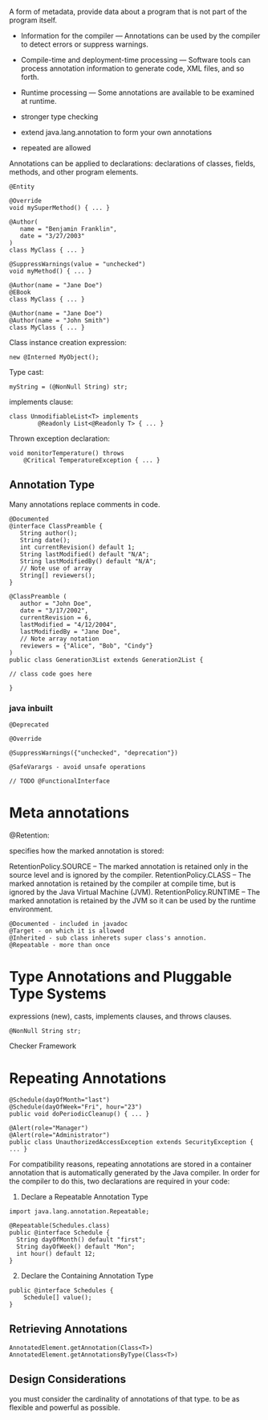 A form of metadata, provide data about a program that is not part of the program itself. 

* Information for the compiler — Annotations can be used by the compiler to detect errors or suppress warnings.
* Compile-time and deployment-time processing — Software tools can process annotation information to generate code, XML files, and so forth.
* Runtime processing — Some annotations are available to be examined at runtime.
* stronger type checking


* extend java.lang.annotation to form your own annotations
* repeated are allowed

Annotations can be applied to declarations: declarations of classes, fields, methods, and other program elements.

```
@Entity

@Override
void mySuperMethod() { ... }

@Author(
   name = "Benjamin Franklin",
   date = "3/27/2003"
)
class MyClass { ... }

@SuppressWarnings(value = "unchecked")
void myMethod() { ... }

@Author(name = "Jane Doe")
@EBook
class MyClass { ... }

@Author(name = "Jane Doe")
@Author(name = "John Smith")
class MyClass { ... }

```

Class instance creation expression:

```
new @Interned MyObject();
```

Type cast:

```
myString = (@NonNull String) str;
```

implements clause:

```
class UnmodifiableList<T> implements
        @Readonly List<@Readonly T> { ... }
```
    
Thrown exception declaration:

```
void monitorTemperature() throws
    @Critical TemperatureException { ... }
```

## Annotation Type

Many annotations replace comments in code.

```
@Documented
@interface ClassPreamble {
   String author();
   String date();
   int currentRevision() default 1;
   String lastModified() default "N/A";
   String lastModifiedBy() default "N/A";
   // Note use of array
   String[] reviewers();
}
```

```
@ClassPreamble (
   author = "John Doe",
   date = "3/17/2002",
   currentRevision = 6,
   lastModified = "4/12/2004",
   lastModifiedBy = "Jane Doe",
   // Note array notation
   reviewers = {"Alice", "Bob", "Cindy"}
)
public class Generation3List extends Generation2List {

// class code goes here

}
```

### java inbuilt

```
@Deprecated 

@Override 

@SuppressWarnings({"unchecked", "deprecation"})

@SafeVarargs - avoid unsafe operations

// TODO @FunctionalInterface 
```

# Meta annotations

@Retention:

specifies how the marked annotation is stored:

RetentionPolicy.SOURCE – The marked annotation is retained only in the source level and is ignored by the compiler.
RetentionPolicy.CLASS – The marked annotation is retained by the compiler at compile time, but is ignored by the Java Virtual Machine (JVM).
RetentionPolicy.RUNTIME – The marked annotation is retained by the JVM so it can be used by the runtime environment.

```
@Documented - included in javadoc
@Target - on which it is allowed
@Inherited - sub class inherets super class's annotion.
@Repeatable - more than once
```

# Type Annotations and Pluggable Type Systems

expressions (new), casts, implements clauses, and throws clauses.
```
@NonNull String str;
```
Checker Framework

# Repeating Annotations

```
@Schedule(dayOfMonth="last")
@Schedule(dayOfWeek="Fri", hour="23")
public void doPeriodicCleanup() { ... }
```

```
@Alert(role="Manager")
@Alert(role="Administrator")
public class UnauthorizedAccessException extends SecurityException { ... }
```


For compatibility reasons, repeating annotations are stored in a container annotation that is automatically generated by the Java compiler. In order for the compiler to do this, two declarations are required in your code:

1. Declare a Repeatable Annotation Type

```
import java.lang.annotation.Repeatable;

@Repeatable(Schedules.class)
public @interface Schedule {
  String dayOfMonth() default "first";
  String dayOfWeek() default "Mon";
  int hour() default 12;
}
```

2. Declare the Containing Annotation Type

```
public @interface Schedules {
    Schedule[] value();
}
```

## Retrieving Annotations

```
AnnotatedElement.getAnnotation(Class<T>)
AnnotatedElement.getAnnotationsByType(Class<T>)
```

## Design Considerations

you must consider the cardinality of annotations of that type.
to be as flexible and powerful as possible.